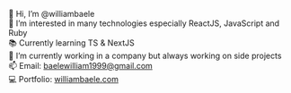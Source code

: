 👋 Hi, I’m @williambaele</br>
👀 I’m interested in many technologies especially ReactJS, JavaScript and Ruby</br>
📚 Currently learning TS & NextJS</br>
🌱 I’m currently working in a company but always working on side projects </br>
📫 Email: baelewilliam1999@gmail.com</br>
💻 Portfolio: <a href="https://williambaele.com" target="_blank" rel="noopener noreferrer">williambaele.com</a>
